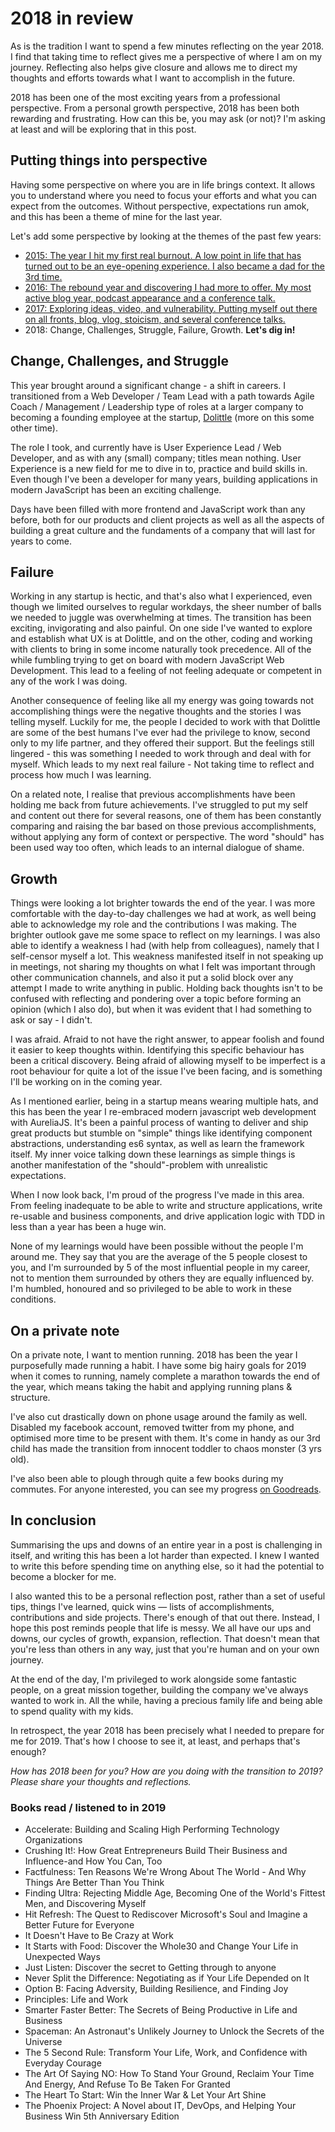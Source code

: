 # 2018 in review
As is the tradition I want to spend a few minutes reflecting on the year 2018. I find that taking time to reflect gives me a perspective of where I am on my journey. Reflecting also helps give closure and allows me to direct my thoughts and efforts towards what I want to accomplish in the future.

2018 has been one of the most exciting years from a professional perspective. From a personal growth perspective, 2018 has been both rewarding and frustrating. How can this be, you may ask (or not)? I'm asking at least and will be exploring that in this post.

## Putting things into perspective
Having some perspective on where you are in life brings context. It allows you to understand where you need to focus your efforts and what you can expect from the outcomes. Without perspective, expectations run amok, and this has been a theme of mine for the last year.

Let's add some perspective by looking at the themes of the past few years:
 - [2015: The year I hit my first real burnout. A low point in life that has turned out to be an eye-opening experience. I also became a dad for the 3rd time.](https://codingwithempathy.com/2016/04/12/my-personal-burnout-lessons-learned/)
 - [2016: The rebound year and discovering I had more to offer. My most active blog year, podcast appearance and a conference talk.](https://codingwithempathy.com/2016/12/27/reflecting-on-2016/)
 - [2017: Exploring ideas, video, and vulnerability. Putting myself out there on all fronts, blog, vlog, stoicism, and several conference talks.](https://codingwithempathy.com/2017/12/30/coding-with-empathy-in-2017/) 
 - 2018: Change, Challenges, Struggle, Failure, Growth. **Let's dig in!**

## Change, Challenges, and Struggle
This year brought around a significant change - a shift in careers. I transitioned from a Web Developer / Team Lead with a path towards Agile Coach / Management / Leadership type of roles at a larger company to becoming a founding employee at the startup, [Dolittle](https://dolittle.com) (more on this some other time). 

The role I took, and currently have is User Experience Lead / Web Developer, and as with any (small) company; titles mean nothing. User Experience is a new field for me to dive in to, practice and build skills in. Even though I've been a developer for many years, building applications in modern JavaScript has been an exciting challenge.

Days have been filled with more frontend and JavaScript work than any before, both for our products and client projects as well as all the aspects of building a great culture and the fundaments of a company that will last for years to come.

## Failure
Working in any startup is hectic, and that's also what I experienced, even though we limited ourselves to regular workdays, the sheer number of balls we needed to juggle was overwhelming at times. The transition has been exciting, invigorating and also painful. On one side I've wanted to explore and establish what UX is at Dolittle, and on the other, coding and working with clients to bring in some income naturally took precedence. All of the while fumbling trying to get on board with modern JavaScript Web Development. This lead to a feeling of not feeling adequate or competent in any of the work I was doing.

Another consequence of feeling like all my energy was going towards not accomplishing things were the negative thoughts and the stories I was telling myself. Luckily for me, the people I decided to work with that Dolittle are some of the best humans I've ever had the privilege to know, second only to my life partner, and they offered their support. But the feelings still lingered - this was something I needed to work through and deal with for myself. Which leads to my next real failure - Not taking time to reflect and process how much I was learning.

On a related note, I realise that previous accomplishments have been holding me back from future achievements. I've struggled to put my self and content out there for several reasons, one of them has been constantly comparing and raising the bar based on those previous accomplishments, without applying any form of context or perspective. The word "should" has been used way too often, which leads to an internal dialogue of shame.

## Growth 
Things were looking a lot brighter towards the end of the year. I was more comfortable with the day-to-day challenges we had at work, as well being able to acknowledge my role and the contributions I was making. The brighter outlook gave me some space to reflect on my learnings. I was also able to identify a weakness I had (with help from colleagues), namely that I self-censor myself a lot. This weakness manifested itself in not speaking up in meetings, not sharing my thoughts on what I felt was important through other communication channels, and also it put a solid block over any attempt I made to write anything in public. Holding back thoughts isn't to be confused with reflecting and pondering over a topic before forming an opinion (which I also do), but when it was evident that I had something to ask or say - I didn't. 

I was afraid. Afraid to not have the right answer, to appear foolish and found it easier to keep thoughts within. Identifying this specific behaviour has been a critical discovery. Being afraid of allowing myself to be imperfect is a root behaviour for quite a lot of the issue I've been facing, and is something I'll be working on in the coming year.

As I mentioned earlier, being in a startup means wearing multiple hats, and this has been the year I re-embraced modern javascript web development with AureliaJS. It's been a painful process of wanting to deliver and ship great products but stumble on "simple" things like identifying component abstractions, understanding es6 syntax, as well as learn the framework itself. My inner voice talking down these learnings as simple things is another manifestation of the "should"-problem with unrealistic expectations. 

When I now look back, I'm proud of the progress I've made in this area. From feeling inadequate to be able to write and structure applications, write re-usable and business components, and drive application logic with TDD in less than a year has been a huge win.

None of my learnings would have been possible without the people I'm around me. They say that you are the average of the 5 people closest to you, and I'm surrounded by 5 of the most influential people in my career, not to mention them surrounded by others they are equally influenced by. I'm humbled, honoured and so privileged to be able to work in these conditions.

## On a private note 
On a private note, I want to mention running. 2018 has been the year I purposefully made running a habit. I have some big hairy goals for 2019 when it comes to running, namely complete a marathon towards the end of the year, which means taking the habit and applying running plans & structure.

I've also cut drastically down on phone usage around the family as well. Disabled my facebook account, removed twitter from my phone, and optimised more time to be present with them. It's come in handy as our 3rd child has made the transition from innocent toddler to chaos monster (3 yrs old).

I've also been able to plough through quite a few books during my commutes. For anyone interested, you can see my progress [on Goodreads](https://www.goodreads.com/pavsaund).


## In conclusion
Summarising the ups and downs of an entire year in a post is challenging in itself, and writing this has been a lot harder than expected. I knew I wanted to write this before spending time on anything else, so it had the potential to become a blocker for me.

I also wanted this to be a personal reflection post, rather than a set of useful tips, things I've learned, quick wins — lists of accomplishments, contributions and side projects. There's enough of that out there. Instead, I hope this post reminds people that life is messy. We all have our ups and downs, our cycles of growth, expansion, reflection. That doesn't mean that you're less than others in any way, just that you're human and on your own journey. 

At the end of the day, I'm privileged to work alongside some fantastic people, on a great mission together, building the company we've always wanted to work in. All the while, having a precious family life and being able to spend quality with my kids. 

In retrospect, the year 2018 has been precisely what I needed to prepare for me for 2019. That's how I choose to see it, at least, and perhaps that's enough?

*How has 2018 been for you? How are you doing with the transition to 2019? Please share your thoughts and reflections.*


### Books read / listened to in 2019
  - Accelerate: Building and Scaling High Performing Technology Organizations
  - Crushing It!: How Great Entrepreneurs Build Their Business and Influence-and How You Can, Too
  - Factfulness: Ten Reasons We're Wrong About The World - And Why Things Are Better Than You Think
  - Finding Ultra: Rejecting Middle Age, Becoming One of the World's Fittest Men, and Discovering Myself
  - Hit Refresh: The Quest to Rediscover Microsoft's Soul and Imagine a Better Future for Everyone
  - It Doesn't Have to Be Crazy at Work
  - It Starts with Food: Discover the Whole30 and Change Your Life in Unexpected Ways
  - Just Listen: Discover the secret to Getting through to anyone
  - Never Split the Difference: Negotiating as if Your Life Depended on It
  - Option B: Facing Adversity, Building Resilience, and Finding Joy
  - Principles: Life and Work
  - Smarter Faster Better: The Secrets of Being Productive in Life and Business
  - Spaceman: An Astronaut's Unlikely Journey to Unlock the Secrets of the Universe
  - The 5 Second Rule: Transform Your Life, Work, and Confidence with Everyday Courage
  - The Art Of Saying NO: How To Stand Your Ground, Reclaim Your Time And Energy, And Refuse To Be Taken For Granted
  - The Heart To Start: Win the Inner War & Let Your Art Shine
  - The Phoenix Project: A Novel about IT, DevOps, and Helping Your Business Win 5th Anniversary Edition




